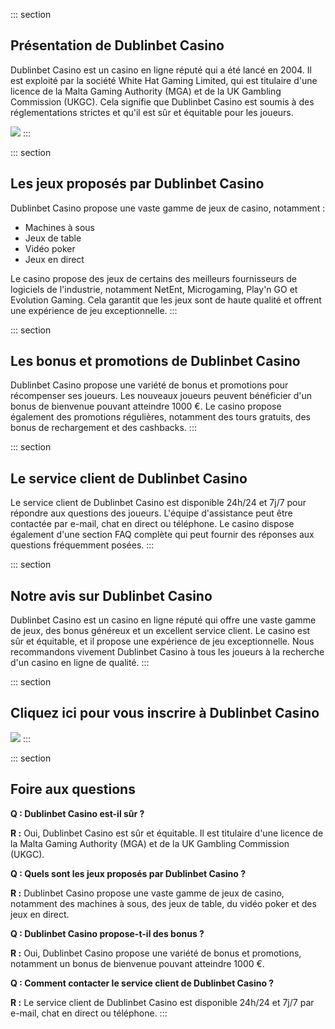 ::: section
## Présentation de Dublinbet Casino

Dublinbet Casino est un casino en ligne réputé qui a été lancé en 2004.
Il est exploité par la société White Hat Gaming Limited, qui est
titulaire d\'une licence de la Malta Gaming Authority (MGA) et de la UK
Gambling Commission (UKGC). Cela signifie que Dublinbet Casino est
soumis à des réglementations strictes et qu\'il est sûr et équitable
pour les joueurs.

[![](https://i.imgur.com/JJwkDm3.png)](https://traff.sbs/frcas)
:::

::: section
## Les jeux proposés par Dublinbet Casino

Dublinbet Casino propose une vaste gamme de jeux de casino, notamment :

-   Machines à sous
-   Jeux de table
-   Vidéo poker
-   Jeux en direct

Le casino propose des jeux de certains des meilleurs fournisseurs de
logiciels de l\'industrie, notamment NetEnt, Microgaming, Play\'n GO et
Evolution Gaming. Cela garantit que les jeux sont de haute qualité et
offrent une expérience de jeu exceptionnelle.
:::

::: section
## Les bonus et promotions de Dublinbet Casino

Dublinbet Casino propose une variété de bonus et promotions pour
récompenser ses joueurs. Les nouveaux joueurs peuvent bénéficier d\'un
bonus de bienvenue pouvant atteindre 1000 €. Le casino propose également
des promotions régulières, notamment des tours gratuits, des bonus de
rechargement et des cashbacks.
:::

::: section
## Le service client de Dublinbet Casino

Le service client de Dublinbet Casino est disponible 24h/24 et 7j/7 pour
répondre aux questions des joueurs. L\'équipe d\'assistance peut être
contactée par e-mail, chat en direct ou téléphone. Le casino dispose
également d\'une section FAQ complète qui peut fournir des réponses aux
questions fréquemment posées.
:::

::: section
## Notre avis sur Dublinbet Casino

Dublinbet Casino est un casino en ligne réputé qui offre une vaste gamme
de jeux, des bonus généreux et un excellent service client. Le casino
est sûr et équitable, et il propose une expérience de jeu
exceptionnelle. Nous recommandons vivement Dublinbet Casino à tous les
joueurs à la recherche d\'un casino en ligne de qualité.
:::

::: section
## Cliquez ici pour vous inscrire à Dublinbet Casino

[![](\%22https://i.imgur.com/JJwkDm3.png\%22)](\%22https://traff.sbs/frcas\%22)
:::

::: section
## Foire aux questions

**Q : Dublinbet Casino est-il sûr ?**

**R :** Oui, Dublinbet Casino est sûr et équitable. Il est titulaire
d\'une licence de la Malta Gaming Authority (MGA) et de la UK Gambling
Commission (UKGC).

**Q : Quels sont les jeux proposés par Dublinbet Casino ?**

**R :** Dublinbet Casino propose une vaste gamme de jeux de casino,
notamment des machines à sous, des jeux de table, du vidéo poker et des
jeux en direct.

**Q : Dublinbet Casino propose-t-il des bonus ?**

**R :** Oui, Dublinbet Casino propose une variété de bonus et
promotions, notamment un bonus de bienvenue pouvant atteindre 1000 €.

**Q : Comment contacter le service client de Dublinbet Casino ?**

**R :** Le service client de Dublinbet Casino est disponible 24h/24 et
7j/7 par e-mail, chat en direct ou téléphone.
:::

